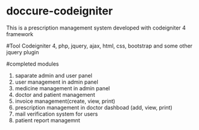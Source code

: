 # doccure-codeigniter

This is a prescription management system developed with codeigniter 4 framework

#Tool
Codeigniter 4, php, jquery, ajax, html, css, bootstrap and some other jquery plugin

#completed modules
1. saparate admin and user panel
2. user management in admin panel
3. medicine management in admin panel
4. doctor and patient management
5. invoice management(create, view, print)
6. prescription management in doctor dashboad (add, view, print)
7. mail verification system for users
8. patient report managemnt
